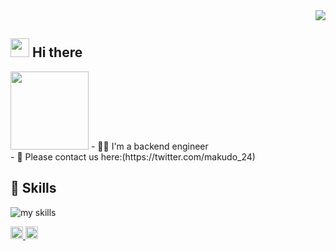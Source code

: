 <!-- 1. GitHub usernameを変更 -->
<div align="right">
  <img src="https://komarev.com/ghpvc/?username=ks24pon" />
</div>


<!-- 2. プロフィールや連絡先を変更 -->
## <img src="https://media.giphy.com/media/hvRJCLFzcasrR4ia7z/giphy.gif" width="30"> Hi there
<img src="https://media3.giphy.com/media/v1.Y2lkPTc5MGI3NjExb3RrMndhZTg5N201cThtd2lyaTlzNzhkZHBsNGtqZjJmMjgydzA1cCZlcD12MV9pbnRlcm5hbF9naWZfYnlfaWQmY3Q9Zw/QIcNvyoZ1nGLpnti8W/giphy.gif" width="125">
- 🧑‍💻 I'm a backend engineer<br>
- 📩 Please contact us here:(https://twitter.com/makudo_24)


<!-- 3. 好きな技術スタックに変更 -->
<!-- ライトモート：theme=light, ダークモート：theme=dark -->
<!-- アイコンの選択肢一覧：https://arc.net/l/quote/zizyykfh -->
## 🌱 Skills
<img alt="my skills" src="https://skillicons.dev/icons?theme=dark&perline=7&i=html,css,js,go,php,docker,mysql,postgres,ruby,rails,laravel,postman,tailwind,jquery,notion,git,github,gitlab,figma" />
<br>

<p align="left">
  <a href="https://github.com/ks24pon">
    <img height="20" src="https://img.shields.io/github/followers/Keichan15?label=follow&logo=github&style=flat" />
  </a>
  <a href="https://qiita.com/mak_24">
    <img height="20" src="https://qiita-badge.apiapi.app/s/Keichan_15/posts.svg" />
  </a>
</p>
